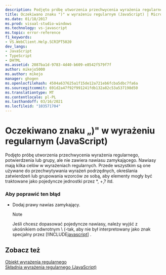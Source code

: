 ```yaml
---
description: Podjęto próbę utworzenia przechwycenia wyrażenia regularnego, potwierdzenia lub grupy, ale nie zawiera nawiasu zamykającego.
title: Oczekiwano znaku ")" w wyrażeniu regularnym (JavaScript) | Microsoft Docs
ms.date: 01/18/2017
ms.prod: visual-studio-windows
ms.technology: vs-javascript
ms.topic: error-reference
f1_keywords:
- VS.WebClient.Help.SCRIPT5020
dev_langs:
- JavaScript
- TypeScript
- DHTML
ms.assetid: 2087ba1d-9783-4d40-b609-e8542f579f7f
author: mikejo5000
ms.author: mikejo
manager: ghogen
ms.openlocfilehash: 4504a637625a1f15de12a721eb6fcba5dbc7fa6a
ms.sourcegitcommit: 691d2a47f92f991241fdb132a82c53a537198d50
ms.translationtype: MT
ms.contentlocale: pl-PL
ms.lasthandoff: 03/16/2021
ms.locfileid: "103571704"
---
```

# <a name="expected--in-regular-expression-javascript"></a>Oczekiwano znaku „)" w wyrażeniu regularnym (JavaScript)
Podjęto próbę utworzenia przechwycenia wyrażenia regularnego, potwierdzenia lub grupy, ale nie zawiera nawiasu zamykającego. Nawiasy mają kilka celów w wyrażeniach regularnych. Przede wszystkim są one używane do przechwytywania wyrażeń podrzędnych, określania zatwierdzeń lub grupowania wzorców ze sobą, aby elementy mogły być traktowane jako pojedyncze jednostki przez *, +,? itd.  
  
### <a name="to-correct-this-error"></a>Aby poprawić ten błąd  
  
- Dodaj prawy nawias zamykający.  
  
    > [!NOTE]
    > Jeśli chcesz dopasować pojedyncze nawiasy, należy wyjść z ukośnikiem odwrotnym \\ (-tak, aby nie był interpretowany jako znak specjalny przez [!INCLUDE[javascript](../../javascript/includes/javascript-md.md)] .  
  
## <a name="see-also"></a>Zobacz też  
 [Obiekt wyrażenia regularnego](https://developer.mozilla.org/docs/Web/JavaScript/Reference/Global_Objects/RegExp)   
 [Składnia wyrażenia regularnego (JavaScript)](/previous-versions/1400241x(v=vs.100))
